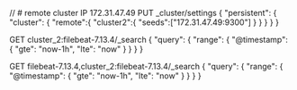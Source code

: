 



// # remote cluster IP 172.31.47.49
PUT _cluster/settings
{
  "persistent": {
    "cluster": {
      "remote":{
        "cluster2":{
          "seeds":["172.31.47.49:9300"]
        }
      }
    }
  }
}

GET cluster_2:filebeat-7.13.4/_search
{
  "query": {
    "range": {
      "@timestamp": {
        "gte": "now-1h",
        "lte": "now"
      }
    }
  }
}


GET filebeat-7.13.4,cluster_2:filebeat-7.13.4/_search
{
  "query": {
    "range": {
      "@timestamp": {
        "gte": "now-1h",
        "lte": "now"
      }
    }
  }
}